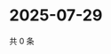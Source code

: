 # 2025-07-29

共 0 条

<!-- BEGIN ZHIHUVIDEO -->
<!-- 最后更新时间 Tue Jul 29 2025 03:13:15 GMT+0800 (China Standard Time) -->

<!-- END ZHIHUVIDEO -->
